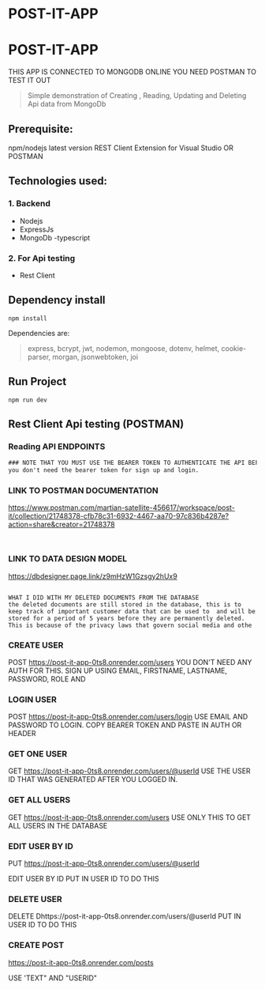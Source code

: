 # POST-IT-APP

# POST-IT-APP

THIS APP IS CONNECTED TO MONGODB ONLINE
YOU NEED POSTMAN TO TEST IT OUT

> Simple demonstration of Creating , Reading, Updating and Deleting Api data from MongoDb

## Prerequisite:

npm/nodejs latest version
REST Client Extension for Visual Studio OR POSTMAN

## Technologies used:

### 1. Backend

- Nodejs
- ExpressJs
- MongoDb
  -typescript

### 2. For Api testing

- Rest Client

## Dependency install

```
npm install
```

Dependencies are:

> express, bcrypt, jwt, nodemon, mongoose, dotenv, helmet, cookie-parser, morgan, jsonwebtoken, joi

## Run Project

```
npm run dev
```

## Rest Client Api testing (POSTMAN)

### Reading API ENDPOINTS

```rest
### NOTE THAT YOU MUST USE THE BEARER TOKEN TO AUTHENTICATE THE API BEFORE ANYTHING WILL WORK...
you don't need the bearer token for sign up and login.
```

### LINK TO POSTMAN DOCUMENTATION

https://www.postman.com/martian-satellite-456617/workspace/post-it/collection/21748378-cfb78c31-6932-4467-aa70-97c836b4287e?action=share&creator=21748378

```


```

### LINK TO DATA DESIGN MODEL

https://dbdesigner.page.link/z9mHzW1Gzsgy2hUx9

```

```

```
WHAT I DID WITH MY DELETED DOCUMENTS FROM THE DATABASE
the deleted documents are still stored in the database, this is to keep track of important customer data that can be used to  and will be stored for a period of 5 years before they are permanently deleted. This is because of the privacy laws that govern social media and othe
```

### CREATE USER

POST https://post-it-app-0ts8.onrender.com/users
YOU DON'T NEED ANY AUTH FOR THIS. SIGN UP USING EMAIL, FIRSTNAME, LASTNAME, PASSWORD, ROLE AND

### LOGIN USER

POST https://post-it-app-0ts8.onrender.com/users/login
USE EMAIL AND PASSWORD TO LOGIN. COPY BEARER TOKEN AND PASTE IN AUTH OR HEADER

### GET ONE USER

GET https://post-it-app-0ts8.onrender.com/users/@userId
USE THE USER ID THAT WAS GENERATED AFTER YOU LOGGED IN.

### GET ALL USERS

GET https://post-it-app-0ts8.onrender.com/users
USE ONLY THIS TO GET ALL USERS IN THE DATABASE

### EDIT USER BY ID

PUT https://post-it-app-0ts8.onrender.com/users/@userId

EDIT USER BY ID
PUT IN USER ID TO DO THIS

### DELETE USER

DELETE Dhttps://post-it-app-0ts8.onrender.com/users/@userId
PUT IN USER ID TO DO THIS

### CREATE POST

https://post-it-app-0ts8.onrender.com/posts

USE 'TEXT" AND "USERID"
